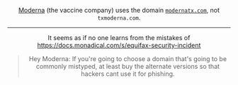 <div align="center">

[Moderna](https://modernatx.com) (the vaccine company) uses the domain [`modernatx.com`](https://modernatx.com), not `txmoderna.com`.

---

It seems as if no one learns from the mistakes of https://docs.monadical.com/s/equifax-security-incident

> Hey Moderna: If you're going to choose a domain that's going to be commonly mistyped, at least buy the alternate versions so that hackers cant use it for phishing.

</div>
